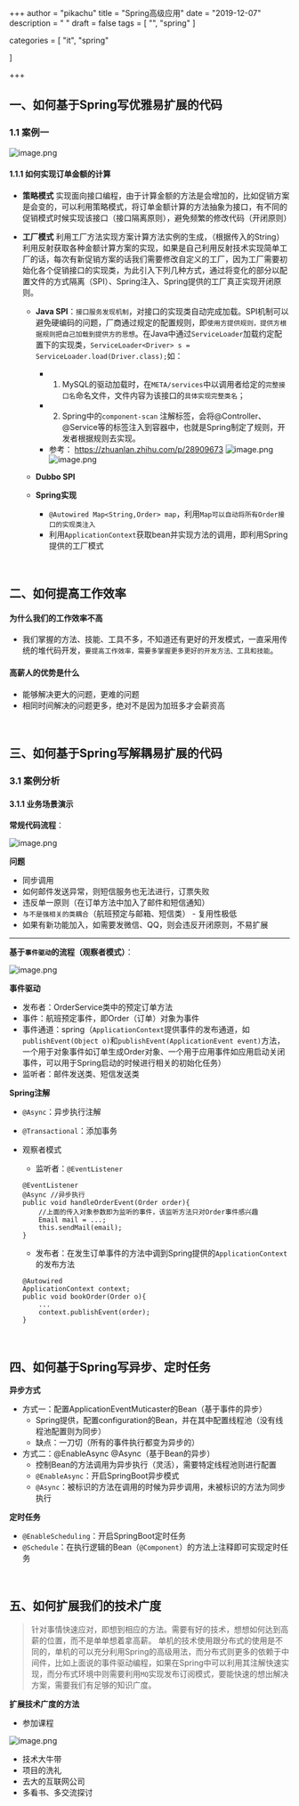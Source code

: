 +++
author = "pikachu"
title = "Spring高级应用"
date = "2019-12-07"
description = " "
draft = false
tags = [
	"",
	"spring"
]

categories = [
    "it", "spring"

]

+++


## 一、如何基于Spring写优雅易扩展的代码


### 1.1 案例一

![image.png](http://ww1.sinaimg.cn/large/006H3ec5gy1g9ofobumg8j30vf0datco.jpg)

#### 1.1.1 如何实现订单金额的计算

- **策略模式**
实现面向接口编程，由于计算金额的方法是会增加的，比如促销方案是会变的，可以利用策略模式，将订单金额计算的方法抽象为接口，有不同的促销模式时候实现该接口（接口隔离原则），避免频繁的修改代码（开闭原则）

- **工厂模式**
	利用工厂方法实现方案计算方法实例的生成，（根据传入的String）利用反射获取各种金额计算方案的实现，如果是自己利用反射技术实现简单工厂的话，每次有新促销方案的话我们需要修改自定义的工厂，因为工厂需要初始化各个促销接口的实现类，为此引入下列几种方式，通过将变化的部分以配置文件的方式隔离（SPI）、Spring注入、Spring提供的工厂真正实现开闭原则。
	- **Java SPI**：`接口服务发现机制`，对接口的实现类自动完成加载。SPI机制可以避免硬编码的问题，厂商通过规定的配置规则，即`使用方提供规则，提供方根据规则把自己加载到提供方的思想`。在Java中通过`ServiceLoader`加载约定配置下的实现类，`ServiceLoader<Driver> s = ServiceLoader.load(Driver.class);`如：
		- 1. MySQL的驱动加载时，在`META/services`中以调用者给定的`完整接口名`命名文件，文件内容为该接口的`具体实现完整类名`；
		- 2. Spring中的`component-scan`
		注解标签，会将@Controller、@Service等的标签注入到容器中，也就是Spring制定了规则，开发者根据规则去实现。
		- 参考： https://zhuanlan.zhihu.com/p/28909673
		![image.png](http://ww1.sinaimg.cn/mw690/006H3ec5gy1g9qsftdrwmj30k007cdhh.jpg)
		![image.png](http://ww1.sinaimg.cn/mw690/006H3ec5gy1g9qk98mysdj30k00aujuf.jpg)

	- **Dubbo SPI**
	- **Spring实现**
		- `@Autowired Map<String,Order> map`，利用`Map可以自动将所有Order接口的实现类注入`
		- 利用`ApplicationContext`获取bean并实现方法的调用，即利用Spring提供的工厂模式

&nbsp;

## 二、如何提高工作效率

#### 为什么我们的工作效率不高

- 我们掌握的方法、技能、工具不多，不知道还有更好的开发模式，一直采用传统的堆代码开发，`要提高工作效率，需要多掌握更多更好的开发方法、工具和技能`。

#### 高薪人的优势是什么

- 能够解决更大的问题，更难的问题
- 相同时间解决的问题更多，绝对不是因为加班多才会薪资高

&nbsp;

## 三、如何基于Spring写解耦易扩展的代码

### 3.1 案例分析

#### 3.1.1 业务场景演示

**常规代码流程**：

![image.png](http://ww1.sinaimg.cn/mw690/006H3ec5gy1g9ogwyyd0jj30oa0630um.jpg)

**问题**
- 同步调用
- 如何邮件发送异常，则短信服务也无法进行，订票失败
- 违反单一原则（在订单方法中加入了邮件和短信通知）
- `与不是强相关的类耦合`（航班预定与邮箱、短信类） - 复用性极低
- 如果有新功能加入，如需要发微信、QQ，则会违反开闭原则，不易扩展

---

**基于`事件驱动`的流程（观察者模式）**：

![image.png](http://ww1.sinaimg.cn/mw690/006H3ec5gy1g9oh3kzm5fj30mw09vtbk.jpg)

**事件驱动**
- 发布者：OrderService类中的预定订单方法
- 事件：航班预定事件，即Order（订单）对象为事件
- 事件通道：spring（`ApplicationContext`提供事件的发布通道，如`publishEvent(Object o)`和`publishEvent(ApplicationEvent event)`方法，一个用于对象事件如订单生成Order对象、一个用于应用事件如应用启动关闭事件，可以用于Spring启动的时候进行相关的初始化任务）
- 监听者：邮件发送类、短信发送类

**Spring注解**
- `@Async`：异步执行注解
- `@Transactional`：添加事务
- 观察者模式
	
	- 监听者：`@EventListener`
	```
	@EventListener
	@Async //异步执行
	public void handleOrderEvent(Order order){
		//上面的传入对象参数即为监听的事件，该监听方法只对Order事件感兴趣
		Email mail = ...;
		this.sendMail(email);
	}
	```
	- 发布者：在发生订单事件的方法中调到Spring提供的`ApplicationContext`的发布方法
	```
	@Autowired
	ApplicationContext context;
	public void bookOrder(Order o){
		...
		context.publishEvent(order);
	}
	```

&nbsp;

## 四、如何基于Spring写异步、定时任务

**异步方式**
- 方式一：配置ApplicationEventMuticaster的Bean（基于事件的异步）
	- Spring提供，配置configuration的Bean，并在其中配置线程池（没有线程池配置则为同步）
	- 缺点：一刀切（所有的事件执行都变为异步的）
- 方式二：@EnableAsync @Async（基于Bean的异步）
	- 控制Bean的方法调用为异步执行（灵活），需要特定线程池则进行配置
	- `@EnableAsync`：开启SpringBoot异步模式
	- `@Async`：被标识的方法在调用的时候为异步调用，未被标识的方法为同步执行

**定时任务**
- `@EnableScheduling`：开启SpringBoot定时任务
- `@Schedule`：在执行逻辑的Bean（`@Component`）的方法上注释即可实现定时任务

&nbsp;

## 五、如何扩展我们的技术广度

> 针对事情快速应对，即想到相应的方法。需要有好的技术，想想如何达到高薪的位置，而不是单单想着拿高薪。
> 单机的技术使用跟分布式的使用是不同的，单机的可以充分利用Spring的高级用法，而分布式则更多的依赖于中间件，比如上面说的事件驱动编程，如果在Spring中可以利用其注解快速实现，而分布式环境中则需要利用`MQ`实现发布订阅模式，要能快速的想出解决方案，需要我们有足够的知识广度。

**扩展技术广度的方法**
- 参加课程

![image.png](http://ww1.sinaimg.cn/large/006H3ec5ly1g9qw191vpfj312k0lb422.jpg)

- 技术大牛带
- 项目的洗礼
- 去大的互联网公司
- 多看书、多交流探讨

&nbsp;

